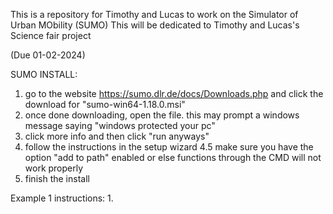 This is a repository for Timothy and Lucas to work on the Simulator of Urban MObility (SUMO) 
This will be dedicated to Timothy and Lucas's Science fair project

(Due 01-02-2024)

SUMO INSTALL:
1. go to the website https://sumo.dlr.de/docs/Downloads.php and click the download for "sumo-win64-1.18.0.msi"
2. once done downloading, open the file. this may prompt a windows message saying "windows protected your pc"
3. click more info and then click "run anyways"
4. follow the instructions in the setup wizard
  4.5 make sure you have the option "add to path" enabled or else functions through the CMD will not work properly
5. finish the install

Example 1 instructions:
1. 
